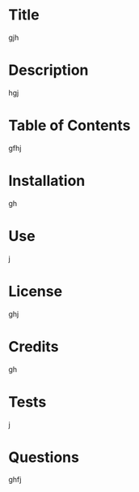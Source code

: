 # Title
gjh
# Description
hgj
# Table of Contents
gfhj
# Installation
gh
# Use
j
# License
ghj
# Credits
gh
# Tests
j
# Questions
ghfj